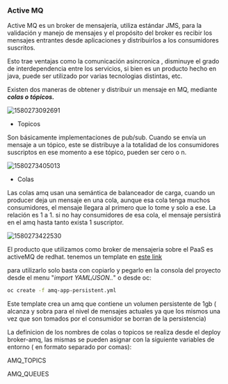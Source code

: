 ### Active MQ

Active MQ es un broker de mensajería, utiliza estándar JMS, para la validación y manejo de mensajes y el propósito del broker es recibir los mensajes entrantes desde aplicaciones y distribuirlos a los consumidores suscritos. 

Esto trae ventajas como la comunicación asincronica , disminuye el grado de interdependencia entre los servicios, si bien es un producto hecho en java, puede ser utilizado por varias tecnologias distintas,  etc.



Existen dos maneras de obtener y distribuir un mensaje en MQ, mediante ***colas o tópicos.***

 

![1580273092691](https://i.imgur.com/Awm38TO.png)

  

- Topicos

Son básicamente implementaciones de pub/sub. Cuando se envía un mensaje a un tópico, este se distribuye a la totalidad de los consumidores suscriptos en ese momento a ese tópico, pueden ser cero o n.

  

![1580273405013](https://i.imgur.com/oG2oCJN.png)

- Colas

 Las colas amq usan una semántica de balanceador de carga, cuando un producer deja un mensaje en una cola, aunque esa cola tenga muchos consumidores, el mensaje llegara al primero que lo tome y solo a ese. La relación es 1 a 1. si no hay consumidores de esa cola, el mensaje persistirá en el amq hasta tanto exista 1 suscriptor.

![1580273422530](https://i.imgur.com/qMEp4kl.png)





El producto que utilizamos como broker de mensajeria sobre el PaaS es  activeMQ de redhat. tenemos un template en [este link](https://github.bancogalicia.com.ar/devops-master/pom/blob/master/commons/amq/amq-app-persistent.yml)

para utilizarlo solo basta con copiarlo y pegarlo en la consola del proyecto desde el menu "*import YAML/JSON..*" o desde oc:

```bash
oc create -f amq-app-persistent.yml
```

Este template crea un amq que contiene un volumen persistente de 1gb ( alcanza y sobra para el nivel de mensajes actuales ya que los mismos una vez que son tomados por el consumidor se borran de la persistencia)

La definicion de los nombres de colas o topicos se realiza desde el deploy broker-amq, las mismas se pueden asignar con la siguiente variables de entorno ( en formato separado por comas):

AMQ_TOPICS 

AMQ_QUEUES



